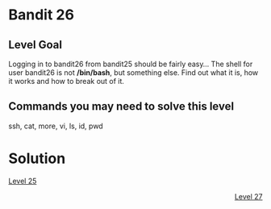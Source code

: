 <html>
<h1>Bandit 26</h1>

<h2 id="level-goal">Level Goal</h2>
<p>Logging in to bandit26 from bandit25 should be fairly easy…
The shell for user bandit26 is not <strong>/bin/bash</strong>, but something else.
Find out what it is, how it works and how to break out of it.</p>

<h2 id="commands-you-may-need-to-solve-this-level">Commands you may need to solve this level</h2>
<p>ssh, cat, more, vi, ls, id, pwd</p>


<h1>Solution</h1>

<p style="text-align: left"><a href="bandit/tasks/bandit25.md">Level 25</a></p>
<p style="text-align: right"><a href="bandit/tasks/bandit27.md">Level 27</a></p>
</html>
